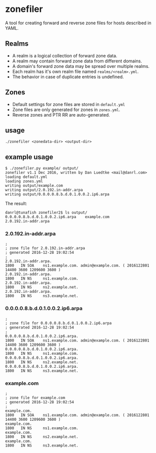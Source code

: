 # zonefiler

A tool for creating forward and reverse zone files for hosts described in YAML.


## Realms

* A realm is a logical collection of forward zone data.
* A realm may contain forward zone data from different domains.
* A domain's forward zone data may be spread over multiple realms.
* Each realm has it's own realm file named `realms/<realm>.yml`.
* The behavior in case of duplicate entries is undefined.


## Zones

* Default settings for zone files are stored in `default.yml`
* Zone files are only generated for zones in `zones.yml`.
* Reverse zones and PTR RR are auto-generated.


## usage

    ./zonefiler <zonedata-dir> <output-dir>


## example usage

    $ ./zonefiler.py example/ output/
    zonefiler v1.1 Dec 2016, written by Dan Luedtke <mail@danrl.com>
    loading default.yml
    loading zones.yml
    writing output/example.com
    writing output/2.0.192.in-addr.arpa
    writing output/0.0.0.0.8.b.d.0.1.0.0.2.ip6.arpa

The result:

    danrl@tunafish zonefiler2$ ls output/
    0.0.0.0.8.b.d.0.1.0.0.2.ip6.arpa	example.com
    2.0.192.in-addr.arpa


### 2.0.192.in-addr.arpa

    ;
    ; zone file for 2.0.192.in-addr.arpa
    ; generated 2016-12-28 19:02:54
    ;
    2.0.192.in-addr.arpa.                                                       1800   IN SOA    ns1.example.com. admin@example.com. ( 2016122801 14400 3600 1209600 3600 )
    2.0.192.in-addr.arpa.                                                       1800   IN NS     ns1.example.com.
    2.0.192.in-addr.arpa.                                                       1800   IN NS     ns2.example.net.
    2.0.192.in-addr.arpa.                                                       1800   IN NS     ns3.example.net.


### 0.0.0.0.8.b.d.0.1.0.0.2.ip6.arpa

    ;
    ; zone file for 0.0.0.0.8.b.d.0.1.0.0.2.ip6.arpa
    ; generated 2016-12-28 19:02:54
    ;
    0.0.0.0.8.b.d.0.1.0.0.2.ip6.arpa.                                           1800   IN SOA    ns1.example.com. admin@example.com. ( 2016122801 14400 3600 1209600 3600 )
    0.0.0.0.8.b.d.0.1.0.0.2.ip6.arpa.                                           1800   IN NS     ns1.example.com.
    0.0.0.0.8.b.d.0.1.0.0.2.ip6.arpa.                                           1800   IN NS     ns2.example.net.
    0.0.0.0.8.b.d.0.1.0.0.2.ip6.arpa.                                           1800   IN NS     ns3.example.net.


### example.com

    ;
    ; zone file for example.com
    ; generated 2016-12-28 19:02:54
    ;
    example.com.                                                                1800   IN SOA    ns1.example.com. admin@example.com. ( 2016122801 14400 3600 1209600 3600 )
    example.com.                                                                1800   IN NS     ns1.example.com.
    example.com.                                                                1800   IN NS     ns2.example.net.
    example.com.                                                                1800   IN NS     ns3.example.net.
